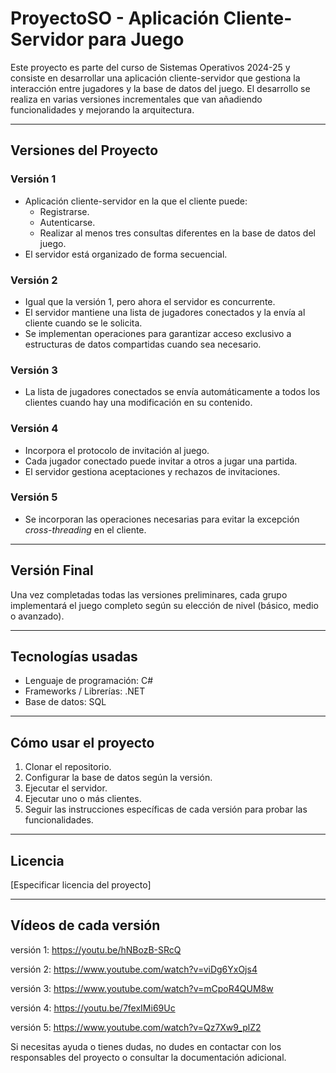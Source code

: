 # ProyectoSO - Aplicación Cliente-Servidor para Juego

Este proyecto es parte del curso de Sistemas Operativos 2024-25 y consiste en desarrollar una aplicación cliente-servidor que gestiona la interacción entre jugadores y la base de datos del juego. El desarrollo se realiza en varias versiones incrementales que van añadiendo funcionalidades y mejorando la arquitectura.

---

## Versiones del Proyecto

### Versión 1
- Aplicación cliente-servidor en la que el cliente puede:
  - Registrarse.
  - Autenticarse.
  - Realizar al menos tres consultas diferentes en la base de datos del juego.
- El servidor está organizado de forma secuencial.

### Versión 2
- Igual que la versión 1, pero ahora el servidor es concurrente.
- El servidor mantiene una lista de jugadores conectados y la envía al cliente cuando se le solicita.
- Se implementan operaciones para garantizar acceso exclusivo a estructuras de datos compartidas cuando sea necesario.

### Versión 3
- La lista de jugadores conectados se envía automáticamente a todos los clientes cuando hay una modificación en su contenido.

### Versión 4
- Incorpora el protocolo de invitación al juego.
- Cada jugador conectado puede invitar a otros a jugar una partida.
- El servidor gestiona aceptaciones y rechazos de invitaciones.

### Versión 5
- Se incorporan las operaciones necesarias para evitar la excepción *cross-threading* en el cliente.

---

## Versión Final
Una vez completadas todas las versiones preliminares, cada grupo implementará el juego completo según su elección de nivel (básico, medio o avanzado).

---

## Tecnologías usadas

- Lenguaje de programación: C#
- Frameworks / Librerías: .NET
- Base de datos: SQL

---

## Cómo usar el proyecto

1. Clonar el repositorio.
2. Configurar la base de datos según la versión.
3. Ejecutar el servidor.
4. Ejecutar uno o más clientes.
5. Seguir las instrucciones específicas de cada versión para probar las funcionalidades.

---

## Licencia

[Especificar licencia del proyecto]

---

## Vídeos de cada versión

versión 1: https://youtu.be/hNBozB-SRcQ

versión 2: https://www.youtube.com/watch?v=viDg6YxOjs4

versión 3: https://www.youtube.com/watch?v=mCpoR4QUM8w

versión 4: https://youtu.be/7fexIMi69Uc

versión 5: https://www.youtube.com/watch?v=Qz7Xw9_plZ2



Si necesitas ayuda o tienes dudas, no dudes en contactar con los responsables del proyecto o consultar la documentación adicional.

